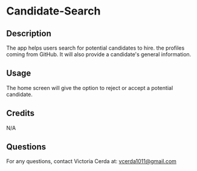 # Candidate-Search

## Description
The app helps users search for potential candidates to hire. the profiles coming from GitHub. It will also provide a candidate's general information.


## Usage

The home screen will give the option to reject or accept a potential candidate.

## Credits

N/A

## Questions

For any questions, contact Victoria Cerda at:
vcerda1011@gmail.com

